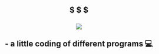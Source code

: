 <p align="center">

  <h2 align=center> $ $ $ </b>
  <br>
  <br>
  <img src="https://i.imgur.com/DSF4DXm_d.png" />
<br>
<br>
- a little coding of different programs 💻
</p>
